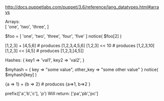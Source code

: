 http://docs.puppetlabs.com/puppet/3.6/reference/lang_datatypes.html#arrays

Arrays:  
[ 'one', 'two', 'three', ]

$foo = [ 'one', 'two', 'three', 'four', 'five' ]
notice( $foo[2] )

[1,2,3] + [4,5,6]   # produces [1,2,3,4,5,6]
[1,2,3] << 10 # produces [1,2,3,10]
[1,2,3] << [4,5] # produces [1,2,3,[4,5]]


Hashes: 
{ key1 => 'val1', key2 => 'val2', }

$myhash = { key => "some value", 
            other_key => "some other value" }
notice( $myhash[key] )

{a => 1} + {b => 2} # produces {a=>1, b=>2 }

prefix(['a','b','c'], 'p')
Will return: ['pa','pb','pc']

